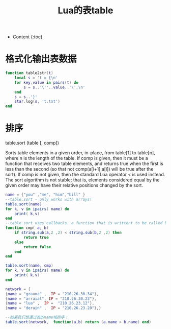 ﻿---
layout:		post
category:	"lua"
title:		"Lua的表table"
tags:		[lua]
---
- Content
{:toc}

# 格式化输出表数据
```lua
function table2str(t)
    local s = 't = {\n'
    for key,value in pairs(t) do
        s = s..'\''..value..'\',\n'
    end
    s = s..'}'
    star.log(s, 't.txt')
end
```

# 排序
table.sort (table [, comp])

Sorts table elements in a given order, in-place, from table[1] to table[n], where n is the length of the table. If comp is given, then it must be a function that receives two table elements, and returns true when the first is less than the second (so that not comp(a[i+1],a[i]) will be true after the sort). If comp is not given, then the standard Lua operator < is used instead.
The sort algorithm is not stable; that is, elements considered equal by the given order may have their relative positions changed by the sort.

```lua
name = {"you" ,"me", "him","bill" }
--table.sort - only works with arrays!
table.sort(name)
for k, v in ipairs( name) do
    print( k,v)
end
--table.sort uses callbacks. a function that is writtent to be called by a library function.
function cmp( a, b)
    if string.sub(a,2 ,2) < string.sub(b,2 ,2) then
        return true
    else
        return false
    end
end

table.sort(name, cmp)
for k, v in ipairs( name) do
    print( k,v)
end
```


```lua
network = {
{name = "grauna" ,  IP = "210.26.30.34"},
{name = "arraial", IP = "210.26.30.23"},
{name = "lua" ,  IP =  "210.26.23.12"},
{name = "derain" ,  IP = "210.26.23.20"},}

--如果我们想通过表的name域排序：
table.sort(network,  function(a,b) return (a.name > b.name) end)
```